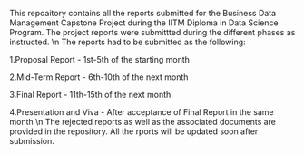 This repoaitory contains all the reports submitted for the Business Data Management Capstone Project during the IITM Diploma in Data Science Program. The project reports were submittted during the different phases as instructed.
\n
The reports had to be submitted as the following:

1.Proposal Report - 1st-5th of the starting month

2.Mid-Term Report - 6th-10th of the next month

3.Final Report - 11th-15th of the next month

4.Presentation and Viva - After acceptance of Final Report in the same month
\n
The rejected reports as well as the associated documents are provided in the repository. All the rports will be updated soon after submission.
